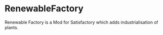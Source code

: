 # RenewableFactory
Renewable Factory is a Mod for Satisfactory which adds industrialisation of plants.

